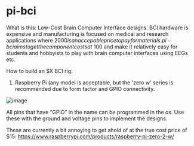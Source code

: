 # pi-bci
What is this: Low-Cost Brain Computer Interface designs. BCI hardware is expensive and manufacturing is focused on medical and research applications where $2000 is an accepable price to pay for materials. pi-bci aims to get the component costs at ~$100 and make it relatively easy for students and hobbyists to play with brain computer interfaces using EEGs etc. 

How to build an $X BCI rig:


1. Raspberry Pi (any model is acceptable, but the 'zero w' series is recommended due to form factor and GPIO connectivity. 

![image](https://user-images.githubusercontent.com/9088829/192192970-a89ca12e-e627-48a5-bffa-85387f06fcc9.png)

All pins that have “GPIO” in the name can be programmed in the os. Use these with the ground and voltage pins to implement the designs. 

These are currently a bit annoying to get ahold of at the true cost price of $15: https://www.raspberrypi.com/products/raspberry-pi-zero-2-w/

